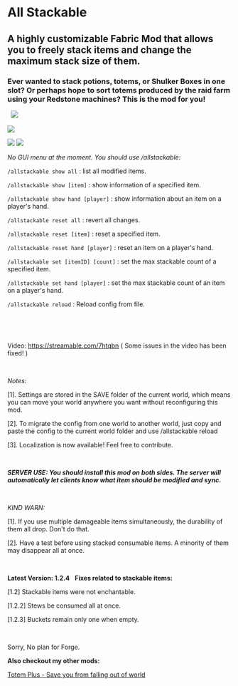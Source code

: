 # All Stackable

## A highly customizable Fabric Mod that allows you to freely stack items and change the maximum stack size of them.


### Ever wanted to stack potions, totems, or Shulker Boxes in one slot? Or perhaps hope to sort totems produced by the raid farm using your Redstone machines? This is the mod for you!
 
![](https://i.imgur.com/31Q4pb2.png "")

![](https://img.shields.io/github/workflow/status/KrisCris/AllStackable/Java%20CI%20with%20Gradle/master)

[![](http://cf.way2muchnoise.eu/full_404312_downloads.svg)](https://www.curseforge.com/minecraft/mc-mods/all-stackable)
[![](http://cf.way2muchnoise.eu/versions/404312.svg)](https://www.curseforge.com/minecraft/mc-mods/all-stackable/files)


*No GUI menu at the moment. You should use /allstackable:*

`/allstackable show all` : list all modified items.

`/allstackable show [item]` : show information of a specified item.

`/allstackable show hand [player]` : show information about an item on a player's hand.

`/allstackable reset all` : revert all changes.

`/allstackable reset [item]` : reset a specified item.

`/allstackable reset hand [player]` : reset an item on a player's hand.

`/allstackable set [itemID] [count]` : set the max stackable count of a specified item.

`/allstackable set hand [player]` : set the max stackable count of an item on a player's hand.

`/allstackable reload` : Reload config from file.
 

 

 

Video: https://streamable.com/7htqbn ( Some issues in the video has been fixed! )

 

*Notes:*

[1]. Settings are stored in the SAVE folder of the current world, which means you can move your world anywhere you want without reconfiguring this mod.

[2]. To migrate the config from one world to another world, just copy and paste the config to the current world folder and use /allstackable reload

[3]. Localization is now available! Feel free to contribute.

 

***SERVER USE: You should install this mod on both sides. The server will automatically let clients know what item should be modified and sync.***

 

*KIND WARN:*

[1]. If you use multiple damageable items simultaneously, the durability of them all drop. Don't do that.

[2]. Have a test before using stacked consumable items. A minority of them may disappear all at once.

 

**Latest Version: 1.2.4**
 
**Fixes related to stackable items:**

[1.2] Stackable items were not enchantable.

[1.2.2] Stews be consumed all at once.

[1.2.3] Buckets remain only one when empty.

 

Sorry, No plan for Forge.



**Also checkout my other mods:**

[Totem Plus - Save you from falling out of world](https://www.curseforge.com/minecraft/mc-mods/totem-plus "TotemPlus")

